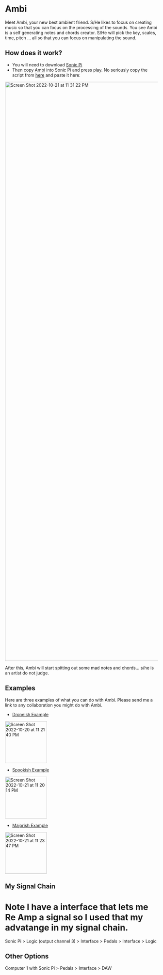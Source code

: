 # Ambi

Meet Ambi, your new best ambient friend. S/He likes to focus on creating music so that you can focus on the processing of the sounds. You see Ambi is a self generating notes and chords creator. S/He will pick the key, scales, time, pitch ... all so that you can focus on manipulating the sound.

## How does it work?

- You will need to download [Sonic Pi](https://sonic-pi.net/)
- Then copy [Ambi](https://github.com/guillec/ambi/blob/main/ambi.rb) into Sonic Pi and press play. No seriously copy the script from [here](https://github.com/guillec/ambi/blob/main/ambi.rb) and paste it here:

<img width="1911" alt="Screen Shot 2022-10-21 at 11 31 22 PM" src="https://user-images.githubusercontent.com/81830/197317253-60864758-0f66-4ddf-8d19-a33ccb498950.png">

After this, Ambi will start spitting out some mad notes and chords... s/he is an artist do not judge.

## Examples

Here are three examples of what you can do with Ambi. Please send me a link to any collaboration you might do with Ambi.

- [Droneish Example](https://youtu.be/jzv7XYw2jtY)
<img width="138" alt="Screen Shot 2022-10-20 at 11 21 40 PM" src="https://user-images.githubusercontent.com/81830/197104042-89609730-bee7-4f20-a014-7782aa17de70.png">

- [Spookish Example](https://youtu.be/w9JvjOkDiTY)
<img width="138" alt="Screen Shot 2022-10-21 at 11 20 14 PM" src="https://user-images.githubusercontent.com/81830/197316872-9128d5d1-1800-4ce6-85e3-2bbca6e5ae27.png">

- [Majorish Example](https://youtu.be/HhAjrFv26lw)
<img width="137" alt="Screen Shot 2022-10-21 at 11 23 47 PM" src="https://user-images.githubusercontent.com/81830/197316987-32151494-fd3e-4372-8e8f-290165137482.png">

## My Signal Chain

# Note I have a interface that lets me Re Amp a signal so I used that my advatange in my signal chain.
Sonic Pi > Logic (output channel 3) > Interface > Pedals > Interface > Logic

## Other Options
Computer 1 with Sonic Pi > Pedals > Interface > DAW



